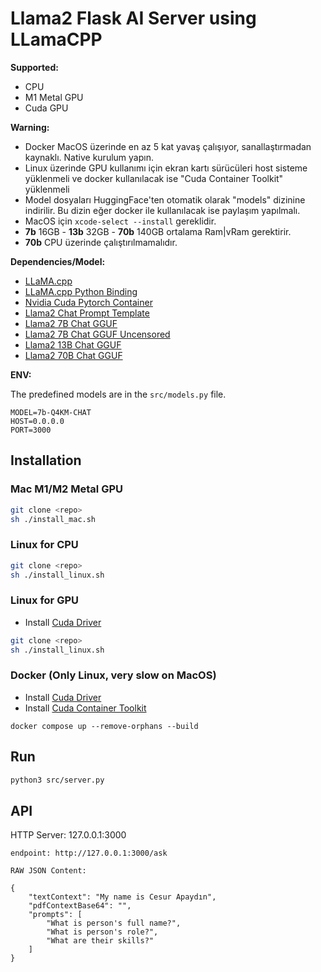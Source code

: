 # Llama2 Flask AI Server using LLamaCPP

__Supported:__
- CPU
- M1 Metal GPU 
- Cuda GPU

__Warning:__
* Docker MacOS üzerinde en az 5 kat yavaş çalışıyor, sanallaştırmadan kaynaklı. Native kurulum yapın.
* Linux üzerinde GPU kullanımı için ekran kartı sürücüleri host sisteme yüklenmeli ve docker kullanılacak ise "Cuda Container Toolkit" yüklenmeli
* Model dosyaları HuggingFace'ten otomatik olarak "models" dizinine indirilir. Bu dizin eğer docker ile kullanılacak ise paylaşım yapılmalı.
* MacOS için `xcode-select --install` gereklidir.
* __7b__ 16GB - __13b__ 32GB - __70b__ 140GB ortalama Ram|vRam gerektirir.
* __70b__ CPU üzerinde çalıştırılmamalıdır.

__Dependencies/Model:__
* [LLaMA.cpp](https://github.com/ggerganov/llama.cpp)
* [LLaMA.cpp Python Binding](https://github.com/abetlen/llama-cpp-python)
* [Nvidia Cuda Pytorch Container](https://catalog.ngc.nvidia.com/orgs/nvidia/containers/pytorch)
* [Llama2 Chat Prompt Template](https://gpus.llm-utils.org/llama-2-prompt-template/)
* [Llama2 7B Chat GGUF](https://huggingface.co/TheBloke/Llama-2-7B-Chat-GGUF)
* [Llama2 7B Chat GGUF Uncensored](https://huggingface.co/TheBloke/Luna-AI-Llama2-Uncensored-GGUF)
* [Llama2 13B Chat GGUF](https://huggingface.co/TheBloke/Llama-2-13B-chat-GGUF)
* [Llama2 70B Chat GGUF](https://huggingface.co/TheBloke/Llama-2-70B-Chat-GGUF)

__ENV:__ 

The predefined models are in the `src/models.py` file.
```env
MODEL=7b-Q4KM-CHAT
HOST=0.0.0.0
PORT=3000
```

## Installation

### Mac M1/M2 Metal GPU
```bash
git clone <repo>
sh ./install_mac.sh
```

### Linux for CPU
```bash
git clone <repo>
sh ./install_linux.sh
```

### Linux for GPU
* Install [Cuda Driver](https://docs.nvidia.com/datacenter/tesla/tesla-installation-notes/index.html)

```bash
git clone <repo>
sh ./install_linux.sh
```

### Docker (Only Linux, very slow on MacOS)
* Install [Cuda Driver](https://docs.nvidia.com/datacenter/tesla/tesla-installation-notes/index.html)
* Install [Cuda Container Toolkit](https://github.com/NVIDIA/nvidia-container-toolkit)
```
docker compose up --remove-orphans --build
```

## Run 
```bash
python3 src/server.py
```

## API

HTTP Server: 127.0.0.1:3000
```
endpoint: http://127.0.0.1:3000/ask

RAW JSON Content:

{
    "textContext": "My name is Cesur Apaydın",
    "pdfContextBase64": "",
    "prompts": [
        "What is person's full name?",
        "What is person's role?",
        "What are their skills?"
    ]
}
```
